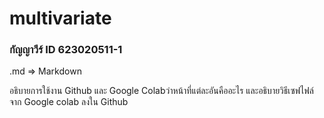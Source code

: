 # multivariate

### กัญญาวีร์ ID 623020511-1

 .md => Markdown 
 
 อธิบายการใช้งาน Github และ Google Colabว่าหน้าที่แต่ละอันคืออะไร และอธิบายวิธีเซฟไฟล์จาก Google colab ลงใน Github
